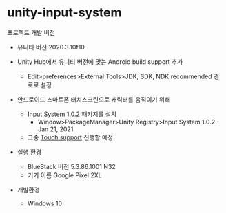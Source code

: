 # unity-input-system

프로젝트 개발 버전

- 유니티 버전 2020.3.10f10
- Unity Hub에서 유니티 버전에 맞는 Android build support 추가
  - Edit>preferences>External Tools>JDK, SDK, NDK recommended 경로로 설정
- 안드로이드 스마트폰 터치스크린으로 캐릭터를 움직이기 위해
  - [Input System](https://docs.unity3d.com/Packages/com.unity.inputsystem@1.0/manual/index.html) 1.0.2 패키지를 설치
    - Window>PackageManager>Unity Registry>Input System 1.0.2 - Jan 21, 2021
  - 그중 [Touch support](https://docs.unity3d.com/Packages/com.unity.inputsystem@1.0/manual/Touch.html) 진행할 예정

- 실행 환경
  - BlueStack 버전 5.3.86.1001 N32
  - 기기 이름 Google Pixel 2XL
- 개발환경
  - Windows 10


